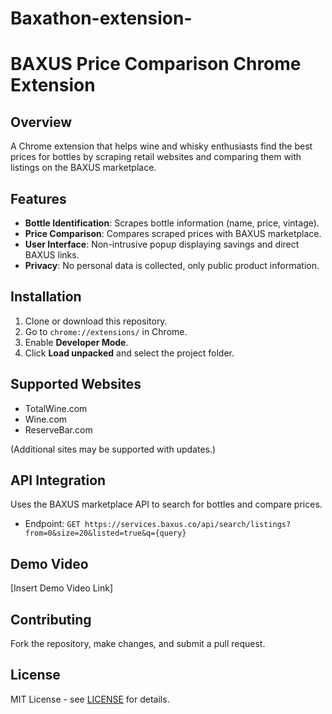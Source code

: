 # Baxathon-extension-
# BAXUS Price Comparison Chrome Extension

## Overview
A Chrome extension that helps wine and whisky enthusiasts find the best prices for bottles by scraping retail websites and comparing them with listings on the BAXUS marketplace.

## Features
- **Bottle Identification**: Scrapes bottle information (name, price, vintage).
- **Price Comparison**: Compares scraped prices with BAXUS marketplace.
- **User Interface**: Non-intrusive popup displaying savings and direct BAXUS links.
- **Privacy**: No personal data is collected, only public product information.

## Installation

1. Clone or download this repository.
2. Go to `chrome://extensions/` in Chrome.
3. Enable **Developer Mode**.
4. Click **Load unpacked** and select the project folder.

## Supported Websites
- TotalWine.com
- Wine.com
- ReserveBar.com

(Additional sites may be supported with updates.)

## API Integration
Uses the BAXUS marketplace API to search for bottles and compare prices.
- Endpoint: `GET https://services.baxus.co/api/search/listings?from=0&size=20&listed=true&q={query}`

## Demo Video
[Insert Demo Video Link]

## Contributing
Fork the repository, make changes, and submit a pull request.

## License
MIT License - see [LICENSE](LICENSE) for details.
